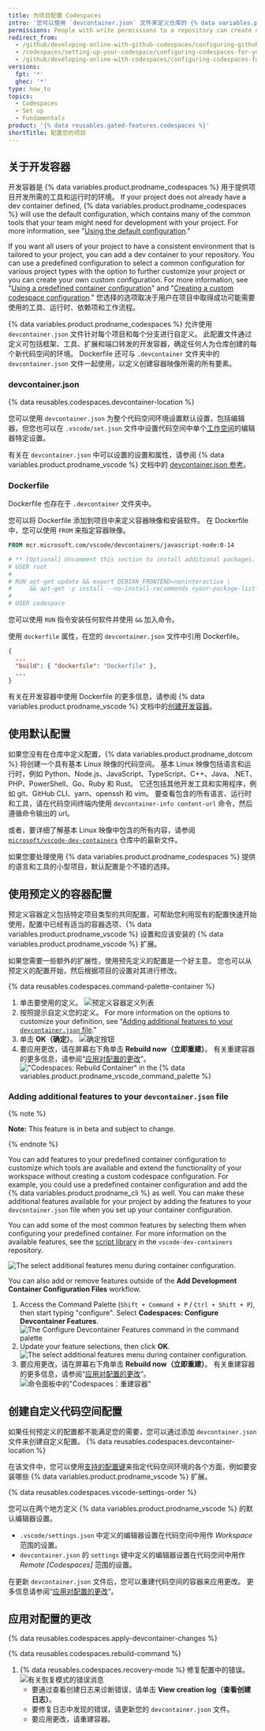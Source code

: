 ```yaml
---
title: 为项目配置 Codespaces
intro: '您可以使用 `devcontainer.json` 文件来定义仓库的 {% data variables.product.prodname_codespaces %} 环境。'
permissions: People with write permissions to a repository can create or edit the codespace configuration.
redirect_from:
  - /github/developing-online-with-github-codespaces/configuring-github-codespaces-for-your-project
  - /codespaces/setting-up-your-codespace/configuring-codespaces-for-your-project
  - /github/developing-online-with-codespaces/configuring-codespaces-for-your-project
versions:
  fpt: '*'
  ghec: '*'
type: how_to
topics:
  - Codespaces
  - Set up
  - Fundamentals
product: '{% data reusables.gated-features.codespaces %}'
shortTitle: 配置您的项目
---
```


 

## 关于开发容器

开发容器是 {% data variables.product.prodname_codespaces %} 用于提供项目开发所需的工具和运行时的环境。 If your project does not already have a dev container defined, {% data variables.product.prodname_codespaces %} will use the default configuration, which contains many of the common tools that your team might need for development with your project. For more information, see "[Using the default configuration](#using-the-default-configuration)."

If you want all users of your project to have a consistent environment that is tailored to your project, you can add a dev container to your repository. You can use a predefined configuration to select a common configuration for various project types with the option to further customize your project or you can create your own custom configuration. For more information, see "[Using a predefined container configuration](#using-a-predefined-container-configuration)" and "[Creating a custom codespace configuration](#creating-a-custom-codespace-configuration)." 您选择的选项取决于用户在项目中取得成功可能需要使用的工具、运行时、依赖项和工作流程。

{% data variables.product.prodname_codespaces %} 允许使用 `devcontainer.json` 文件针对每个项目和每个分支进行自定义。 此配置文件通过定义可包括框架、工具、扩展和端口转发的开发容器，确定任何人为仓库创建的每个新代码空间的环境。 Dockerfile 还可与 `.devcontainer` 文件夹中的 `devcontainer.json` 文件一起使用，以定义创建容器映像所需的所有要素。

### devcontainer.json

{% data reusables.codespaces.devcontainer-location %}

您可以使用 `devcontainer.json` 为整个代码空间环境设置默认设置，包括编辑器，但您也可以在 `.vscode/set.json` 文件中设置代码空间中单个[工作空间](https://code.visualstudio.com/docs/editor/workspaces)的编辑器特定设置。

有关在 `devcontainer.json` 中可以设置的设置和属性，请参阅 {% data variables.product.prodname_vscode %} 文档中的 [devcontainer.json 参考](https://aka.ms/vscode-remote/devcontainer.json)。

### Dockerfile

Dockerfile 也存在于 `.devcontainer` 文件夹中。

您可以将 Dockerfile 添加到项目中来定义容器映像和安装软件。 在 Dockerfile 中，您可以使用 `FROM` 来指定容器映像。

```Dockerfile
FROM mcr.microsoft.com/vscode/devcontainers/javascript-node:0-14

# ** [Optional] Uncomment this section to install additional packages. **
# USER root
#
# RUN apt-get update && export DEBIAN_FRONTEND=noninteractive \
#     && apt-get -y install --no-install-recommends <your-package-list-here>
#
# USER codespace
```

您可以使用 `RUN` 指令安装任何软件并使用 `&&` 加入命令。

使用 `dockerfile` 属性，在您的 `devcontainer.json` 文件中引用 Dockerfile。

```json
{
  ...
  "build": { "dockerfile": "Dockerfile" },
  ...
}
```

有关在开发容器中使用 Dockerfile 的更多信息，请参阅 {% data variables.product.prodname_vscode %} 文档中的[创建开发容器](https://code.visualstudio.com/docs/remote/create-dev-container#_dockerfile)。

## 使用默认配置

如果您没有在仓库中定义配置，{% data variables.product.prodname_dotcom %} 将创建一个具有基本 Linux 映像的代码空间。 基本 Linux 映像包括语言和运行时，例如 Python、Node.js、JavaScript、TypeScript、C++、Java、.NET、PHP、PowerShell、Go、Ruby 和 Rust。 它还包括其他开发工具和实用程序，例如 git、GitHub CLI、yarn、openssh 和 vim。 要查看包含的所有语言、运行时和工具，请在代码空间终端内使用 `devcontainer-info content-url` 命令，然后遵循命令输出的 url。

或者，要详细了解基本 Linux 映像中包含的所有内容，请参阅 [`microsoft/vscode-dev-containers`](https://github.com/microsoft/vscode-dev-containers/tree/main/containers/codespaces-linux) 仓库中的最新文件。

如果您要处理使用 {% data variables.product.prodname_codespaces %} 提供的语言和工具的小型项目，默认配置是个不错的选择。


## 使用预定义的容器配置

预定义容器定义包括特定项目类型的共同配置，可帮助您利用现有的配置快速开始使用，配置中已经有适当的容器选项、{% data variables.product.prodname_vscode %} 设置和应该安装的 {% data variables.product.prodname_vscode %} 扩展。

如果您需要一些额外的扩展性，使用预先定义的配置是一个好主意。 您也可以从预定义的配置开始，然后根据项目的设置对其进行修改。

{% data reusables.codespaces.command-palette-container %}
1. 单击要使用的定义。 ![预定义容器定义列表](/assets/images/help/codespaces/predefined-container-definitions-list.png)
1. 按照提示自定义您的定义。 For more information on the options to customize your definition, see "[Adding additional features to your `devcontainer.json` file](#adding-additional-features-to-your-devcontainerjson-file)."
1. 单击 **OK（确定）**。 ![确定按钮](/assets/images/help/codespaces/prebuilt-container-ok-button.png)
1. 要应用更改，请在屏幕右下角单击 **Rebuild now（立即重建）**。 有关重建容器的更多信息，请参阅“[应用对配置的更改](#applying-changes-to-your-configuration)”。 !["Codespaces: Rebuild Container" in the {% data variables.product.prodname_vscode_command_palette %}](/assets/images/help/codespaces/rebuild-prompt.png)

### Adding additional features to your `devcontainer.json` file

{% note %}

**Note:** This feature is in beta and subject to change.

{% endnote %}

You can add features to your predefined container configuration to customize which tools are available and extend the functionality of your workspace without creating a custom codespace configuration. For example, you could use a predefined container configuration and add the {% data variables.product.prodname_cli %} as well. You can make these additional features available for your project by adding the features to your `devcontainer.json` file when you set up your container configuration.

You can add some of the most common features by selecting them when configuring your predefined container. For more information on the available features, see the [script library](https://github.com/microsoft/vscode-dev-containers/tree/main/script-library#scripts) in the `vscode-dev-containers` repository.

![The select additional features menu during container configuration.](/assets/images/help/codespaces/select-additional-features.png)

You can also add or remove features outside of the **Add Development Container Configuration Files** workflow.
1. Access the Command Palette (`Shift + Command + P` / `Ctrl + Shift + P`), then start typing "configure". Select **Codespaces: Configure Devcontainer Features**. ![The Configure Devcontainer Features command in the command palette](/assets/images/help/codespaces/codespaces-configure-features.png)
2. Update your feature selections, then click **OK**. ![The select additional features menu during container configuration.](/assets/images/help/codespaces/select-additional-features.png)
1. 要应用更改，请在屏幕右下角单击 **Rebuild now（立即重建）**。 有关重建容器的更多信息，请参阅“[应用对配置的更改](#applying-changes-to-your-configuration)”。 ![命令面板中的"Codespaces：重建容器"](/assets/images/help/codespaces/rebuild-prompt.png)


## 创建自定义代码空间配置

如果任何预定义的配置都不能满足您的需要，您可以通过添加 `devcontainer.json` 文件来创建自定义配置。 {% data reusables.codespaces.devcontainer-location %}

在该文件中，您可以使用[支持的配置键](https://code.visualstudio.com/docs/remote/devcontainerjson-reference)来指定代码空间环境的各个方面，例如要安装哪些 {% data variables.product.prodname_vscode %} 扩展。

{% data reusables.codespaces.vscode-settings-order %}

您可以在两个地方定义 {% data variables.product.prodname_vscode %} 的默认编辑器设置。

* `.vscode/settings.json` 中定义的编辑器设置在代码空间中用作 _Workspace_ 范围的设置。
* `devcontainer.json` 的 `settings` 键中定义的编辑器设置在代码空间中用作 _Remote [Codespaces]_ 范围的设置。

在更新 `devcontainer.json` 文件后，您可以重建代码空间的容器来应用更改。 更多信息请参阅“[应用对配置的更改](#applying-changes-to-your-configuration)”。


<!--
## Supported codespace configuration keys

You can use configuration keys supported by {% data variables.product.prodname_codespaces %} in `devcontainer.json`.

### General settings

- `name`
- `settings`
- `extensions`
- `forwardPorts`
- `postCreateCommand`

### Docker, Dockerfile, or image settings

- `image`
- `dockerFile`
- `context`
- `containerEnv`
- `remoteEnv`
- `containerUser`
- `remoteUser`
- `mounts`
- `runArgs`
- `overrideCommand`
- `dockerComposeFile`

For more information about the available settings for `devcontainer.json`, see [devcontainer.json reference](https://aka.ms/vscode-remote/devcontainer.json) in the {% data variables.product.prodname_vscode %} documentation.
-->

## 应用对配置的更改

{% data reusables.codespaces.apply-devcontainer-changes %}

{% data reusables.codespaces.rebuild-command %}
1. {% data reusables.codespaces.recovery-mode %} 修复配置中的错误。 ![有关恢复模式的错误消息](/assets/images/help/codespaces/recovery-mode-error-message.png)
   - 要通过查看创建日志来诊断错误，请单击 **View creation log（查看创建日志）**。
   - 要修复日志中发现的错误，请更新您的 `devcontainer.json` 文件。
   - 要应用更改，请重建容器。 
